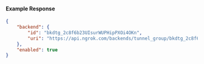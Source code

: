 <!-- Code generated for API Clients. DO NOT EDIT. -->

#### Example Response

```json
{
	"backend": {
		"id": "bkdtg_2c8f6b23UIsurWUPHipPXOi4OKn",
		"uri": "https://api.ngrok.com/backends/tunnel_group/bkdtg_2c8f6b23UIsurWUPHipPXOi4OKn"
	},
	"enabled": true
}
```
